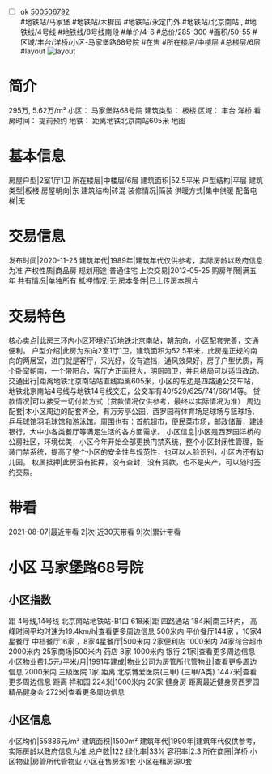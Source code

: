 - [ ] ok [500506792](https://bj.5i5j.com/ershoufang/500506792.html)  
 #地铁站/马家堡 #地铁站/木樨园 #地铁站/永定门外 #地铁站/北京南站 ,  #地铁线/4号线 #地铁线/8号线南段
#单价/4-6 #总价/285-300 #面积/50-55   #区域/丰台/洋桥/小区-马家堡路68号院 #在售 #所在楼层/中楼层 #总楼层/6层 #layout 
![layout](http://image2a.5i5j.com/bdir/layout/ad836f354d8446d4ae0d64270477f358.jpg_P5.jpg) 
# 简介 
 295万,  5.62万/m² 
小区： 马家堡路68号院
建筑类型： 板楼
区域： 丰台 洋桥
看房时间： 提前预约
地铁： 距离地铁北京南站605米 地图
# 基本信息 
 房屋户型|2室1厅1卫
所在楼层|中楼层/6层
建筑面积|52.5平米
户型结构|平层
建筑类型|板楼
房屋朝向|东
建筑结构|砖混
装修情况|简装
供暖方式|集中供暖
配备电梯|无
# 交易信息 
 发布时间|2020-11-25
建筑年代|1989年|建筑年代仅供参考，实际房龄以政府信息为准
产权性质|商品房
规划用途|普通住宅
上次交易|2012-05-25
购房年限|满五年
共有情况|单独所有
抵押情况|无
房本备件|已上传房本照片
# 交易特色 
 核心卖点|此房三环内小区环境好近地铁北京南站，朝东向，小区配套完善，交通便利。
户型介绍|此房为东向2室1厅1卫，建筑面积为52.5平米，此房是正规的南向的两居室，进门就是客厅，采光好，没有遮挡，通风效果好，房子户型优质，两个卧室朝南，一个带阳台，客厅方正面积大，明厨暗卫，并且格局可以适当改动。
交通出行|距离地铁北京南站站直线距离605米，小区的东边是四路通公交车站，地铁北京南站4号线与地铁14号线交汇，公交车有40/529/625/741/66/14等。
贷款情况|可以接受一切付款方式（贷款情况仅供参考，最终以实际情况为准）
周边配套|本小区周边的配套齐全，有万芳亭公园，西罗园有体育场足球场与篮球场，乒乓球馆羽毛球馆和游泳馆。周围也有：首航超市，便民菜市场，邮政储蓄，建设银行，大中小各类餐厅等满足生活的各方面需求。
小区信息|小区是西罗园洋桥的公房社区，环境优美，小区今年开始全部更换门禁系统，整个小区封闭性管理，新装门禁系统，提高了整个小区的安全性与规范性，也可以人脸识别，小区内还有幼儿园。
权属抵押|此房没有抵押，没有查封，没有贷款，也不是央产，可以随时签约交易。
# 带看 
 2021-08-07|最近带看	 2|次|近30天带看	 9|次|累计带看
# 小区 马家堡路68号院
## 小区指数 
 距 4号线,14号线 北京南站地铁站-B1口 618米|距 四路通站 184米|南三环内， 高峰时间平均时速为19.4km/h|查看更多周边信息
500米内 平价餐厅144家 ，10家4星餐厅
中档餐厅16家 ，8家4星餐厅|500米内 2家便利店
1000米内 74家综合超市
2000米内 25家商场|500米内 药店 8家
1000米内 银行 21家|查看更多周边信息
小区物业费1.5元/平米/月|1991年建成|物业公司为房管所代管物业|查看更多周边信息
2000米内 三级医院 1家|距离 北京博爱医院(三甲) (三甲/A类) 1447米|查看更多周边信息
距离 祥和园 224米|1000米内 20家 健身房
距离最近健身房西罗园精品健身会 272米|查看更多周边信息
## 小区信息 
 小区均价|55886元/m²
建筑面积|1500m²
建筑年代|1990年|建筑年代仅供参考，实际房龄以政府信息为准
总户数|122
绿化率|33%
容积率|2.3
所在商圈|洋桥
小区物业|房管所代管物业
小区在售房源1套
小区在租房源0套
